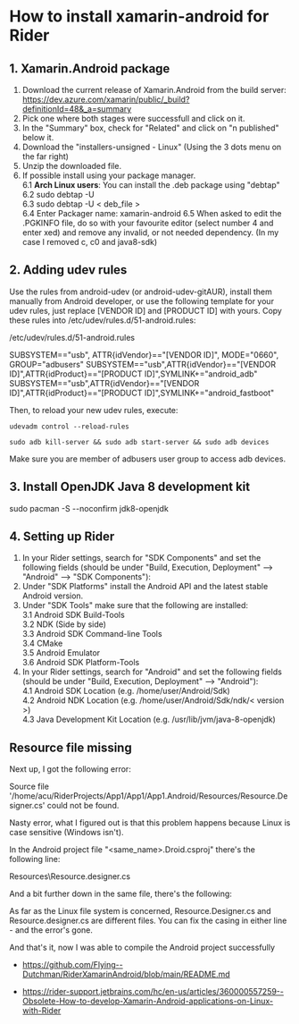 # How to install xamarin-android for Rider

## 1. Xamarin.Android package

1. Download the current release of Xamarin.Android from the build server: https://dev.azure.com/xamarin/public/_build?definitionId=48&_a=summary
2. Pick one where both stages were successfull and click on it.
3. In the "Summary" box, check for "Related" and click on "n published" below it.
4. Download the "installers-unsigned - Linux" (Using the 3 dots menu on the far right)
5. Unzip the downloaded file.
6. If possible install using your package manager. <br>
6.1 **Arch Linux users**: You can install the .deb package using "debtap"<br>
6.2 sudo debtap -U<br>
6.3 sudo debtap -U < deb_file ><br>
6.4 Enter Packager name: xamarin-android
6.5 When asked to edit the .PGKINFO file, do so with your favourite editor (select number 4 and enter xed) and remove any invalid, or not needed dependency. (In my case I removed c, c0 and java8-sdk)<br>

## 2. Adding udev rules

Use the rules from android-udev (or android-udev-gitAUR), install them manually from Android developer, or use the following template for your udev rules, just replace [VENDOR ID] and [PRODUCT ID] with yours. Copy these rules into /etc/udev/rules.d/51-android.rules:

/etc/udev/rules.d/51-android.rules

SUBSYSTEM=="usb", ATTR{idVendor}=="[VENDOR ID]", MODE="0660", GROUP="adbusers"
SUBSYSTEM=="usb",ATTR{idVendor}=="[VENDOR ID]",ATTR{idProduct}=="[PRODUCT ID]",SYMLINK+="android_adb"
SUBSYSTEM=="usb",ATTR{idVendor}=="[VENDOR ID]",ATTR{idProduct}=="[PRODUCT ID]",SYMLINK+="android_fastboot"

Then, to reload your new udev rules, execute:

`udevadm control --reload-rules`

`sudo adb kill-server && sudo adb start-server && sudo adb devices`

Make sure you are member of adbusers user group to access adb devices. 

## 3. Install OpenJDK Java 8 development kit

sudo pacman -S --noconfirm jdk8-openjdk

## 4. Setting up Rider

1. In your Rider settings, search for "SDK Components" and set the following fields (should be under "Build, Execution, Deployment" --> "Android" --> "SDK Components"):<br>
2. Under "SDK Platforms" install the Android API and the latest stable Android version.
3. Under "SDK Tools" make sure that the following are installed:<br>
3.1 Android SDK Build-Tools<br>
3.2 NDK (Side by side)<br>
3.3 Android SDK Command-line Tools<br>
3.4 CMake<br>
3.5 Android Emulator<br>
3.6 Android SDK Platform-Tools
4. In your Rider settings, search for "Android" and set the following fields (should be under "Build, Execution, Deployment" --> "Android"):<br>
4.1 Android SDK Location (e.g. /home/user/Android/Sdk)<br>
4.2 Android NDK Location (e.g. /home/user/Android/Sdk/ndk/< version >)<br>
4.3 Java Development Kit Location (e.g. /usr/lib/jvm/java-8-openjdk)

## Resource file missing

Next up, I got the following error:

Source file '/home/acu/RiderProjects/App1/App1/App1.Android/Resources/Resource.Designer.cs' could not be found.

Nasty error, what I figured out is that this problem happens because Linux is case sensitive (Windows isn't).

In the Android project file "<same_name>.Droid.csproj" there's the following line:

<AndroidResgenFile>Resources\Resource.designer.cs</AndroidResgenFile>

And a bit further down in the same file, there's the following:

<Compile Include="Resources\Resource.Designer.cs" />

As far as the Linux file system is concerned, Resource.Designer.cs and Resource.designer.cs are different files. You can fix the casing in either line - and the error's gone.

And that's it, now I was able to compile the Android project successfully



- https://github.com/Flying--Dutchman/RiderXamarinAndroid/blob/main/README.md

- https://rider-support.jetbrains.com/hc/en-us/articles/360000557259--Obsolete-How-to-develop-Xamarin-Android-applications-on-Linux-with-Rider
